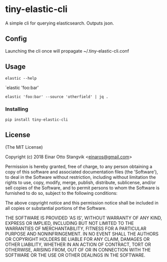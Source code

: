 # tiny-elastic-cli #

A simple cli for querying elasticsearch. Outputs json.

## Config ## 

Launching the cli once will propagate ~/.tiny-elastic-cli.conf

## Usage ##

`elastic --help`

`elastic 'foo:bar' 

`elastic 'foo:bar' --source 'otherfield' | jq .`

### Installing ###

`pip install tiny-elastic-cli`

## License ##

(The MIT License)

Copyright (c) 2018 Einar Otto Stangvik &lt;einaros@gmail.com&gt;

Permission is hereby granted, free of charge, to any person obtaining
a copy of this software and associated documentation files (the
'Software'), to deal in the Software without restriction, including
without limitation the rights to use, copy, modify, merge, publish,
distribute, sublicense, and/or sell copies of the Software, and to
permit persons to whom the Software is furnished to do so, subject to
the following conditions:

The above copyright notice and this permission notice shall be
included in all copies or substantial portions of the Software.

THE SOFTWARE IS PROVIDED 'AS IS', WITHOUT WARRANTY OF ANY KIND,
EXPRESS OR IMPLIED, INCLUDING BUT NOT LIMITED TO THE WARRANTIES OF
MERCHANTABILITY, FITNESS FOR A PARTICULAR PURPOSE AND NONINFRINGEMENT.
IN NO EVENT SHALL THE AUTHORS OR COPYRIGHT HOLDERS BE LIABLE FOR ANY
CLAIM, DAMAGES OR OTHER LIABILITY, WHETHER IN AN ACTION OF CONTRACT,
TORT OR OTHERWISE, ARISING FROM, OUT OF OR IN CONNECTION WITH THE
SOFTWARE OR THE USE OR OTHER DEALINGS IN THE SOFTWARE.
